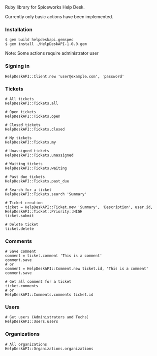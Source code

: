Ruby library for Spiceworks Help Desk.

Currently only basic actions have been implemented.

### Installation
```
$ gem build helpdeskapi.gemspec
$ gem install ./HelpDeskAPI-1.0.0.gem
```

Note: Some actions require administrator user
### Signing in
```
HelpDeskAPI::Client.new 'user@example.com', 'password'
```
### Tickets
```
# All tickets
HelpDeskAPI::Tickets.all

# Open tickets
HelpDeskAPI::Tickets.open

# Closed tickets
HelpDeskAPI::Tickets.closed

# My tickets
HelpDeskAPI::Tickets.my

# Unassigned tickets
HelpDeskAPI::Tickets.unassigned

# Waiting tickets
HelpDeskAPI::Tickets.waiting

# Past due tickets
HelpDeskAPI::Tickets.past_due

# Search for a ticket
HelpDeskAPI::Tickets.search 'Summary'

# Ticket creation
ticket = HelpDeskAPI::Ticket.new 'Summary', 'Description', user.id, HelpDeskAPI::Ticket::Priority::HIGH
ticket.submit

# Delete ticket
ticket.delete
```
### Comments
```
# Save comment
comment = ticket.comment 'This is a comment'
comment.save
# or
comment = HelpDeskAPI::Comment.new ticket.id, 'This is a comment'
comment.save

# Get all comment for a ticket
ticket.comments
# or
HelpDeskAPI::Comments.comments ticket.id
```
### Users
```
# Get users (Administrators and Techs)
HelpDeskAPI::Users.users
```
### Organizations
```
# All organizations
HelpDeskAPI::Organizations.organizations
```
